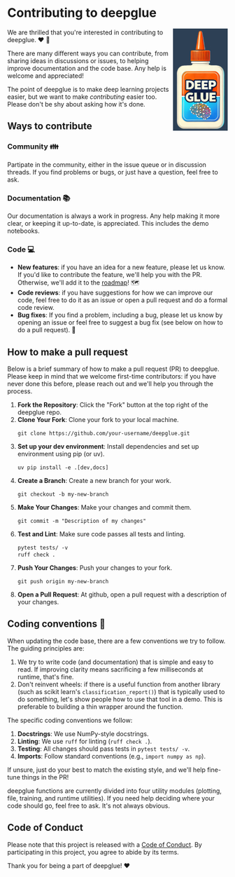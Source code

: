 
# Contributing to deepglue

<img src="https://raw.githubusercontent.com/EricThomson/deepglue/main/docs/images/deep_glue_logo.png" alt="deepglue logo" align="right" width="125">

We are thrilled that you're interested in contributing to deepglue. :heart:  :hammer: 

There are many different ways you can contribute, from sharing ideas in discussions or issues, to helping improve documentation and the code base. Any help is welcome and appreciated! 

 The point of deepglue is to make deep learning projects easier, but we want to make *contributing* easier too. Please don't be shy about asking how it's done. 

## Ways to contribute

### Community :family:
Partipate in the community, either in the issue queue or in discussion threads. If you find problems or bugs, or just have a question, feel free to ask.

### Documentation :books:
Our documentation is always a work in progress. Any help making it more clear, or keeping it up-to-date, is appreciated. This includes the demo notebooks.

### Code :computer:
- **New features**: if you have an idea for a new feature, please let us know. If you'd like to contribute the feature, we'll help you with the PR. Otherwise, we'll add it to the [roadmap](https://github.com/EricThomson/deepglue/issues/1)! :world_map:
- **Code reviews**: if you have suggestions for how we can improve our code, feel free to do it as an issue or open a pull request and do a formal code review. 
- **Bug fixes**: If you find a problem, including a bug, please let us know by opening an issue or feel free to suggest a bug fix (see below on how to do a pull request). :bug:


## How to make a pull request
Below is a brief summary of how to make a pull request (PR) to deepglue. Please keep in mind that we welcome first-time contributors: if you have never done this before, please reach out and we'll help you through the process. 

1. **Fork the Repository**: Click the "Fork" button at the top right of the deepglue repo.
2. **Clone Your Fork**: Clone your fork to your local machine.
   ```
   git clone https://github.com/your-username/deepglue.git
   ```
3. **Set up your dev environment**: Install dependencies and set up environment using pip (or uv).
   ```
   uv pip install -e .[dev,docs]
   ```
4. **Create a Branch**: Create a new branch for your work.
   ```
   git checkout -b my-new-branch
   ```
5. **Make Your Changes**: Make your changes and commit them.
   ```
   git commit -m "Description of my changes"
   ```
6. **Test and Lint**: Make sure code passes all tests and linting.
    ```
    pytest tests/ -v
    ruff check .
    ```
7. **Push Your Changes**: Push your changes to your fork.
   ```
   git push origin my-new-branch
   ```
8. **Open a Pull Request**: At github, open a pull request with a description of your changes.


## Coding conventions :microscope:
When updating the code base, there are a few conventions we try to follow. The guiding principles are:

1. We try to write code (and documentation) that is simple and easy to read. If improving clarity means sacrificing a few milliseconds at runtime, that's fine. 
2. Don't reinvent wheels: if there is a useful function from another library (such as scikit learn's `classification_report()`) that is typically used to do something, let's show people how to use that tool in a demo. This is preferable to building a thin wrapper around the function. 

The specific coding conventions we follow:

1. **Docstrings**: We use NumPy-style docstrings.
2. **Linting**: We use `ruff` for linting (`ruff check .`).
3. **Testing**: All changes should pass tests in `pytest tests/ -v`.
4. **Imports**: Follow standard conventions (e.g., `import numpy as np`).

If unsure, just do your best to match the existing style, and we'll help fine-tune things in the PR! 

deepglue functions are currently divided into four utility modules (plotting, file, training, and runtime utilities). If you need help deciding where your code should go, feel free to ask. It's not always obvious.

## Code of Conduct

Please note that this project is released with a [Code of Conduct](CODE_OF_CONDUCT.md). By participating in this project, you agree to abide by its terms.

Thank you for being a part of deepglue! :heart:
